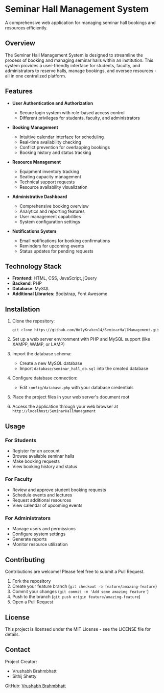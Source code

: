 # Seminar Hall Management System

A comprehensive web application for managing seminar hall bookings and resources efficiently.

## Overview

The Seminar Hall Management System is designed to streamline the process of booking and managing seminar halls within an institution. This system provides a user-friendly interface for students, faculty, and administrators to reserve halls, manage bookings, and oversee resources - all in one centralized platform.

## Features

- **User Authentication and Authorization**
  - Secure login system with role-based access control
  - Different privileges for students, faculty, and administrators

- **Booking Management**
  - Intuitive calendar interface for scheduling
  - Real-time availability checking
  - Conflict prevention for overlapping bookings
  - Booking history and status tracking

- **Resource Management**
  - Equipment inventory tracking
  - Seating capacity management
  - Technical support requests
  - Resource availability visualization

- **Administrative Dashboard**
  - Comprehensive booking overview
  - Analytics and reporting features
  - User management capabilities
  - System configuration settings

- **Notifications System**
  - Email notifications for booking confirmations
  - Reminders for upcoming events
  - Status updates for pending requests

## Technology Stack

- **Frontend**: HTML, CSS, JavaScript, jQuery
- **Backend**: PHP
- **Database**: MySQL
- **Additional Libraries**: Bootstrap, Font Awesome

## Installation

1. Clone the repository:
   ```
   git clone https://github.com/HolyKraken14/SeminarHallManagement.git
   ```

2. Set up a web server environment with PHP and MySQL support (like XAMPP, WAMP, or LAMP)

3. Import the database schema:
   - Create a new MySQL database
   - Import `database/seminar_hall_db.sql` into the created database

4. Configure database connection:
   - Edit `config/database.php` with your database credentials

5. Place the project files in your web server's document root

6. Access the application through your web browser at `http://localhost/SeminarHallManagement`

## Usage

### For Students
- Register for an account
- Browse available seminar halls
- Make booking requests
- View booking history and status

### For Faculty
- Review and approve student booking requests
- Schedule events and lectures
- Request additional resources
- View calendar of upcoming events

### For Administrators
- Manage users and permissions
- Configure system settings
- Generate reports
- Monitor resource utilization

## Contributing

Contributions are welcome! Please feel free to submit a Pull Request.

1. Fork the repository
2. Create your feature branch (`git checkout -b feature/amazing-feature`)
3. Commit your changes (`git commit -m 'Add some amazing feature'`)
4. Push to the branch (`git push origin feature/amazing-feature`)
5. Open a Pull Request

## License

This project is licensed under the MIT License - see the LICENSE file for details.

## Contact

Project Creator:
- Vrushabh Brahmbhatt
- Sithij Shetty

GitHub: [Vrushabh Brahmbhatt](https://github.com/Vrushabh-Brahmbhatt)
